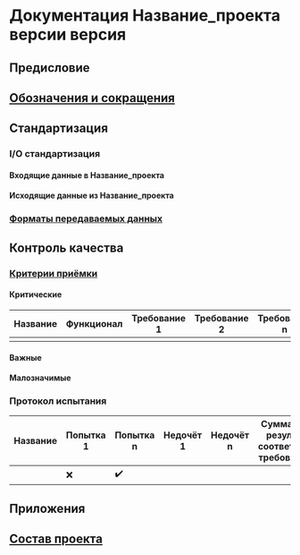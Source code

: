 # Документация **Название_проекта** версии **версия**

## Предисловие

## [Обозначения и сокращения](Обозначения_и_сокращения.md)

## Стандартизация

### I/O стандартизация

#### Входящие данные в **Название_проекта**

#### Исходящие данные из **Название_проекта**

### [Форматы передаваемых данных](Форматы_данных.md)

## Контроль качества

### [Критерии приёмки](Критерии_приёмки.md)

#### Критические

| Название | Функционал | Требование 1 | Требование 2 | Требование n | Допущение 1 |
|----------|------------|--------------|--------------|--------------|-------------|
|          |            |              |              |              |             |

#### Важные

#### Малозначимые

### Протокол испытания

| Название | Попытка 1 | Попытка n | Недочёт 1 | Недочёт n | Суммарный результат соответствия требованиям |
|----------|-----------|-----------|-----------|-----------|----------------------------------------------|
|          | ❌         | ✔️        |           |           |                                              |

## Приложения

## [Состав проекта](Список_всех_документашек.md)